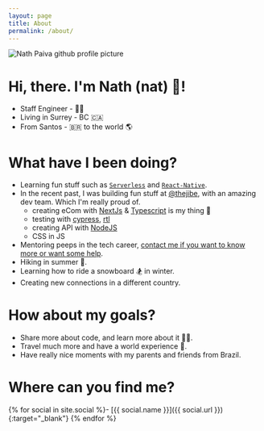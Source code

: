 ```yaml
---
layout: page
title: About
permalink: /about/
---
```


<img src="https://github.com/nathpaiva.png" title="Nath Paiva github profile picture" class="profile" />

# Hi, there. I'm Nath (nat) 👋!

- Staff Engineer - 👩‍💻
- Living in Surrey - BC 🇨🇦
- From Santos - 🇧🇷 to the world 🌎

# What have I been doing?

- Learning fun stuff such as [`Serverless`](https://github.com/nathpaiva/first-aws-api-serverless) and [`React-Native`](https://github.com/nathpaiva/skills).
- In the recent past, I was building fun stuff at [@thejibe](https://github.com/thejibe), with an amazing dev team. Which I'm really proud of.
  - creating eCom with [NextJs](https://nextjs.org/) & [Typescript](https://www.typescriptlang.org/) is my thing 🫶
  - testing with [cypress](https://www.cypress.io/), [rtl](https://testing-library.com/)
  - creating API with [NodeJS](https://nodejs.org/docs/latest-v16.x/api/)
  - CSS in JS
- Mentoring peeps in the tech career, [contact me if you want to know more or want some help](mailto:hello@nathpaiva.com.br).
- Hiking in summer 🥾.
- Learning how to ride a snowboard 🏂 in winter.
- Creating new connections in a different country.

# How about my goals?

- Share more about code, and learn more about it 👩‍💻.
- Travel much more and have a world experience 🛫.
- Have really nice moments with my parents and friends from Brazil.

# Where can you find me?

{% for social in site.social %}- [{{ social.name }}]({{ social.url }}){:target="_blank"}
{% endfor %}
